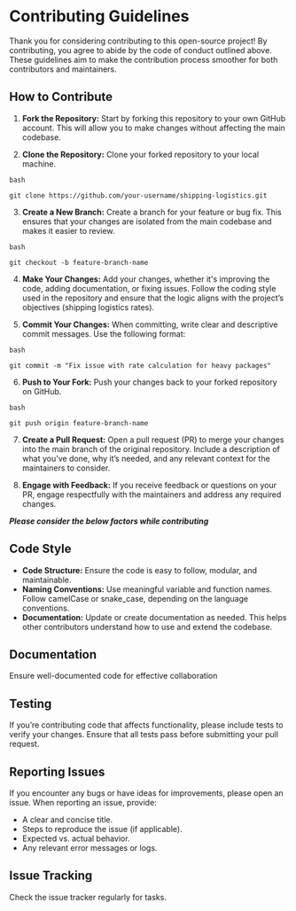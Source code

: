 # Contributing Guidelines
Thank you for considering contributing to this open-source project! By contributing, you agree to abide by the code of conduct outlined above. These guidelines aim to make the contribution process smoother for both contributors and maintainers.


## How to Contribute

1. **Fork the Repository:** Start by forking this repository to your own GitHub account. This will allow you to make changes without affecting the main codebase.

2. **Clone the Repository:** Clone your forked repository to your local machine.
    
```
bash

git clone https://github.com/your-username/shipping-logistics.git
```

3. **Create a New Branch:** Create a branch for your feature or bug fix. This ensures that your changes are isolated from the main codebase and makes it easier to review.

```
bash

git checkout -b feature-branch-name
```

4. **Make Your Changes:** Add your changes, whether it's improving the code, adding documentation, or fixing issues. Follow the coding style used in the repository and ensure that the logic aligns with the project’s objectives    (shipping logistics rates).

5. **Commit Your Changes:** When committing, write clear and descriptive commit messages. Use the following format:

```
bash

git commit -m "Fix issue with rate calculation for heavy packages"
```

6. **Push to Your Fork:** Push your changes back to your forked repository on GitHub.

```
bash

git push origin feature-branch-name
```

7. **Create a Pull Request:** Open a pull request (PR) to merge your changes into the main branch of the original repository. Include a description of what you've done, why it’s needed, and any relevant context for the maintainers to consider.

8. **Engage with Feedback:** If you receive feedback or questions on your PR, engage respectfully with the maintainers and address any required changes.

***Please consider the below factors while contributing***

## Code Style
* **Code Structure:** Ensure the code is easy to follow, modular, and maintainable.
* **Naming Conventions:** Use meaningful variable and function names. Follow camelCase or snake_case, depending on the language conventions.
* **Documentation:** Update or create documentation as needed. This helps other contributors understand how to use and extend the codebase.

## Documentation
Ensure well-documented code for effective collaboration

## Testing
If you’re contributing code that affects functionality, please include tests to verify your changes. Ensure that all tests pass before submitting your pull request.

## Reporting Issues
If you encounter any bugs or have ideas for improvements, please open an issue. When reporting an issue, provide:
* A clear and concise title.
* Steps to reproduce the issue (if applicable).
* Expected vs. actual behavior.
* Any relevant error messages or logs.

## Issue Tracking
Check the issue tracker regularly for tasks.
